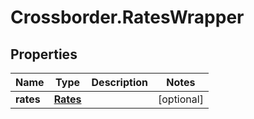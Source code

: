 # Crossborder.RatesWrapper

## Properties

Name | Type | Description | Notes
------------ | ------------- | ------------- | -------------
**rates** | [**Rates**](Rates.md) |  | [optional] 


